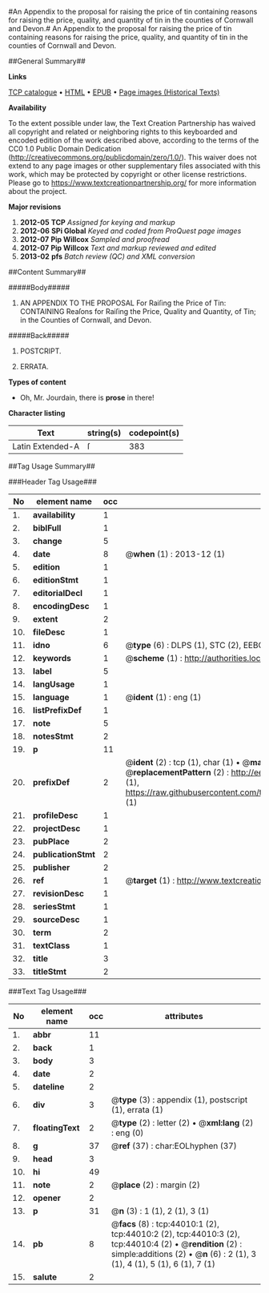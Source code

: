 #An Appendix to the proposal for raising the price of tin containing reasons for raising the price, quality, and quantity of tin in the counties of Cornwall and Devon.#
An Appendix to the proposal for raising the price of tin containing reasons for raising the price, quality, and quantity of tin in the counties of Cornwall and Devon.

##General Summary##

**Links**

[TCP catalogue](http://www.ota.ox.ac.uk/tcp/)  • 
[HTML](http://tei.it.ox.ac.uk/tcp/Texts-HTML/free/A25/A25720.html)  • 
[EPUB](http://tei.it.ox.ac.uk/tcp/Texts-EPUB/free/A25/A25720.epub) • 
[Page images (Historical Texts)](https://historicaltexts.jisc.ac.uk/eebo-09692105e)

**Availability**

To the extent possible under law, the Text Creation Partnership has waived all copyright and related or neighboring rights to this keyboarded and encoded edition of the work described above, according to the terms of the CC0 1.0 Public Domain Dedication (http://creativecommons.org/publicdomain/zero/1.0/). This waiver does not extend to any page images or other supplementary files associated with this work, which may be protected by copyright or other license restrictions. Please go to https://www.textcreationpartnership.org/ for more information about the project.

**Major revisions**

1. __2012-05__ __TCP__ *Assigned for keying and markup*
1. __2012-06__ __SPi Global__ *Keyed and coded from ProQuest page images*
1. __2012-07__ __Pip Willcox__ *Sampled and proofread*
1. __2012-07__ __Pip Willcox__ *Text and markup reviewed and edited*
1. __2013-02__ __pfs__ *Batch review (QC) and XML conversion*

##Content Summary##

#####Body#####

1. AN APPENDIX TO THE PROPOSAL For Raiſing the Price of Tin: CONTAINING Reaſons for Raiſing the Price, Quality and Quantity, of Tin; in the Counties of Cornwall, and Devon.

#####Back#####

1. POSTCRIPT.

1. ERRATA.

**Types of content**

  * Oh, Mr. Jourdain, there is **prose** in there!

**Character listing**


|Text|string(s)|codepoint(s)|
|---|---|---|
|Latin Extended-A|ſ|383|

##Tag Usage Summary##

###Header Tag Usage###

|No|element name|occ|attributes|
|---|---|---|---|
|1.|__availability__|1||
|2.|__biblFull__|1||
|3.|__change__|5||
|4.|__date__|8| @__when__ (1) : 2013-12 (1)|
|5.|__edition__|1||
|6.|__editionStmt__|1||
|7.|__editorialDecl__|1||
|8.|__encodingDesc__|1||
|9.|__extent__|2||
|10.|__fileDesc__|1||
|11.|__idno__|6| @__type__ (6) : DLPS (1), STC (2), EEBO-CITATION (1), OCLC (1), VID (1)|
|12.|__keywords__|1| @__scheme__ (1) : http://authorities.loc.gov/ (1)|
|13.|__label__|5||
|14.|__langUsage__|1||
|15.|__language__|1| @__ident__ (1) : eng (1)|
|16.|__listPrefixDef__|1||
|17.|__note__|5||
|18.|__notesStmt__|2||
|19.|__p__|11||
|20.|__prefixDef__|2| @__ident__ (2) : tcp (1), char (1)  •  @__matchPattern__ (2) : ([0-9\-]+):([0-9IVX]+) (1), (.+) (1)  •  @__replacementPattern__ (2) : http://eebo.chadwyck.com/downloadtiff?vid=$1&page=$2 (1), https://raw.githubusercontent.com/textcreationpartnership/Texts/master/tcpchars.xml#$1 (1)|
|21.|__profileDesc__|1||
|22.|__projectDesc__|1||
|23.|__pubPlace__|2||
|24.|__publicationStmt__|2||
|25.|__publisher__|2||
|26.|__ref__|1| @__target__ (1) : http://www.textcreationpartnership.org/docs/. (1)|
|27.|__revisionDesc__|1||
|28.|__seriesStmt__|1||
|29.|__sourceDesc__|1||
|30.|__term__|2||
|31.|__textClass__|1||
|32.|__title__|3||
|33.|__titleStmt__|2||


###Text Tag Usage###

|No|element name|occ|attributes|
|---|---|---|---|
|1.|__abbr__|11||
|2.|__back__|1||
|3.|__body__|3||
|4.|__date__|2||
|5.|__dateline__|2||
|6.|__div__|3| @__type__ (3) : appendix (1), postscript (1), errata (1)|
|7.|__floatingText__|2| @__type__ (2) : letter (2)  •  @__xml:lang__ (2) : eng (0)|
|8.|__g__|37| @__ref__ (37) : char:EOLhyphen (37)|
|9.|__head__|3||
|10.|__hi__|49||
|11.|__note__|2| @__place__ (2) : margin (2)|
|12.|__opener__|2||
|13.|__p__|31| @__n__ (3) : 1 (1), 2 (1), 3 (1)|
|14.|__pb__|8| @__facs__ (8) : tcp:44010:1 (2), tcp:44010:2 (2), tcp:44010:3 (2), tcp:44010:4 (2)  •  @__rendition__ (2) : simple:additions (2)  •  @__n__ (6) : 2 (1), 3 (1), 4 (1), 5 (1), 6 (1), 7 (1)|
|15.|__salute__|2||
